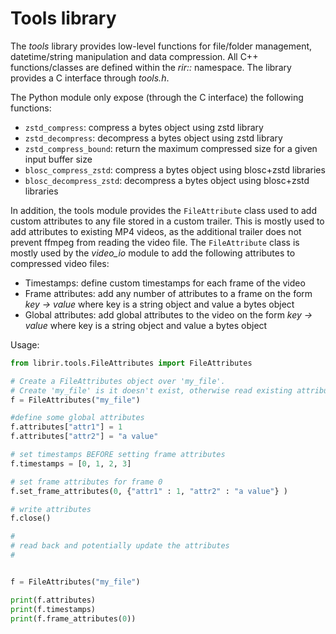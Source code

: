 
# Tools library

The *tools* library provides low-level functions for file/folder management, datetime/string manipulation and data compression. All C++ functions/classes are defined within the *rir::* namespace. The library provides a C interface through *tools.h*. 

The Python module only expose (through the C interface) the following functions:

-	```zstd_compress```: compress a bytes object using zstd library
-	```zstd_decompress```: decompress a bytes object using zstd library
-	```zstd_compress_bound```: return the maximum compressed size for a given input buffer size
-	```blosc_compress_zstd```: compress a bytes object using blosc+zstd libraries
-	```blosc_decompress_zstd```: decompress a bytes object using blosc+zstd libraries

In addition, the tools module provides the ```FileAttribute``` class used to add custom attributes to any file stored in a custom trailer.  This is mostly used to add attributes to existing MP4 videos, as the additional trailer does not prevent ffmpeg from reading the video file. The ```FileAttribute``` class is mostly used by the *video_io* module to add the following attributes to compressed video files:

-	Timestamps: define custom timestamps for each frame of the video
-	Frame attributes: add any number of attributes to a frame on the form *key -> value* where key is a string object and value a bytes object
-	Global attributes: add global attributes to the video on the form *key -> value* where key is a string object and value a bytes object

Usage:

```python 
from librir.tools.FileAttributes import FileAttributes

# Create a FileAttributes object over 'my_file'.
# Create 'my_file' is it doesn't exist, otherwise read existing attributes from 'my_file' or create an attributes trailer if non is found.
f = FileAttributes("my_file")

#define some global attributes
f.attributes["attr1"] = 1
f.attributes["attr2"] = "a value"

# set timestamps BEFORE setting frame attributes
f.timestamps = [0, 1, 2, 3]

# set frame attributes for frame 0
f.set_frame_attributes(0, {"attr1" : 1, "attr2" : "a value"} )

# write attributes
f.close()

#
# read back and potentially update the attributes
#


f = FileAttributes("my_file")

print(f.attributes)
print(f.timestamps)
print(f.frame_attributes(0))
```